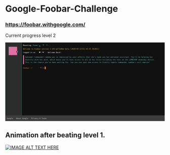 # Google-Foobar-Challenge
### https://foobar.withgoogle.com/
Current progress level 2


![](https://github.com/zywkloo/Google-Foobar-Challenge/raw/master/GoogleFoobarConsoleUI.png)




## Animation after beating level 1.

[![IMAGE ALT TEXT HERE](http://img.youtube.com/vi/-rBEy82xzQc/0.jpg)](http://www.youtube.com/watch?v=-rBEy82xzQc)
